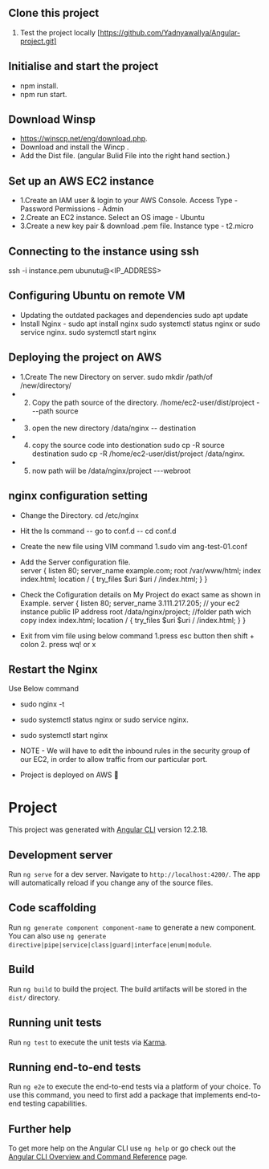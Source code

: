 ## Clone this project
1. Test the project locally
[https://github.com/Yadnyawallya/Angular-project.git]

 ## Initialise and start the project
  - npm install.
  - npm run start.

## Download Winsp

- https://winscp.net/eng/download.php.
- Download and install the Wincp .
- Add the Dist file. (angular Bulid File into the right hand section.)

## Set up an AWS EC2 instance
- 1.Create an IAM user & login to your AWS Console.
    Access Type - Password
    Permissions - Admin
- 2.Create an EC2 instance.
   Select an OS image - Ubuntu
- 3.Create a new key pair & download .pem file.
   Instance type - t2.micro

## Connecting to the instance using ssh
ssh -i instance.pem ubunutu@<IP_ADDRESS>
 ## Configuring Ubuntu on remote VM
- Updating the outdated packages and dependencies
       sudo apt update
- Install Nginx - sudo apt install nginx
      sudo systemctl status nginx or sudo service nginx.
       sudo systemctl start nginx

## Deploying the project on AWS
- 1.Create The new Directory on server.
   sudo mkdir /path/of /new/directory/
- 2. Copy the path source of the directory.
   /home/ec2-user/dist/project  ---path source
- 3. open the new directory 
   /data/nginx -- destination
- 4.  copy the source code into destionation
   sudo cp -R source destination
   sudo cp -R /home/ec2-user/dist/project /data/nginx.
- 5. now path wiil be
  /data/nginx/project   ---webroot

## nginx  configuration setting

-  Change the Directory.
      cd /etc/nginx
 -  Hit the ls command
   -- go to conf.d
   -- cd conf.d
 -  Create the new file using VIM command
    1.sudo vim ang-test-01.conf
 -   Add the Server configuration file.   
   server {
	      listen 80;
	      server_name example.com;
	           root /var/www/html;
	             index index.html;
	  location /
       {
	       try_files $uri $uri / /index.html;
	     }
     }
-  Check the Cofiguration details on My Project do exact same as shown in Example.
   server {
	          listen 80;
	          server_name 3.111.217.205;  // your ec2 instance public IP address
	          root /data/nginx/project;   //folder path wich copy 
	          index index.html;
	           location / {
	               try_files $uri $uri / /index.html;
	            }
     }
   
-  Exit from vim file using below command
     1.press esc button then shift + colon 
     2. press wq! or x  
 ## Restart the Nginx
  Use Below command
- sudo nginx -t

- sudo systemctl status nginx or sudo service nginx.
  
- sudo systemctl start nginx


- NOTE - We will have to edit the inbound rules in the security group of our EC2, in order to allow traffic from our particular port.

- Project is deployed on AWS 🎉



# Project

This project was generated with [Angular CLI](https://github.com/angular/angular-cli) version 12.2.18.

## Development server

Run `ng serve` for a dev server. Navigate to `http://localhost:4200/`. The app will automatically reload if you change any of the source files.

## Code scaffolding

Run `ng generate component component-name` to generate a new component. You can also use `ng generate directive|pipe|service|class|guard|interface|enum|module`.

## Build

Run `ng build` to build the project. The build artifacts will be stored in the `dist/` directory.

## Running unit tests

Run `ng test` to execute the unit tests via [Karma](https://karma-runner.github.io).

## Running end-to-end tests

Run `ng e2e` to execute the end-to-end tests via a platform of your choice. To use this command, you need to first add a package that implements end-to-end testing capabilities.

## Further help

To get more help on the Angular CLI use `ng help` or go check out the [Angular CLI Overview and Command Reference](https://angular.io/cli) page.
